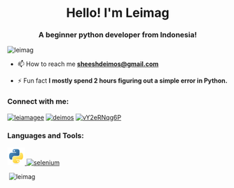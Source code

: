 <h1 align="center">Hello! I'm Leimag</h1>
<h3 align="center">A beginner python developer from Indonesia!</h3>

<p align="left"> <img src="https://komarev.com/ghpvc/?username=leimag&label=Profile%20views&color=0e75b6&style=flat" alt="leimag" /> </p>

- 📫 How to reach me **sheeshdeimos@gmail.com**

- ⚡ Fun fact **I mostly spend 2 hours figuring out a simple error in Python.**

<h3 align="left">Connect with me:</h3>
<p align="left">
<a href="https://twitter.com/leimagee" target="blank"><img align="center" src="https://raw.githubusercontent.com/rahuldkjain/github-profile-readme-generator/master/src/images/icons/Social/twitter.svg" alt="leiamagee" height="30" width="40" /></a>
<a href="https://www.youtube.com/channel/UCj-O5eRwY6cEpSSpMRzuhJw" target="blank"><img align="center" src="https://raw.githubusercontent.com/rahuldkjain/github-profile-readme-generator/master/src/images/icons/Social/youtube.svg" alt="deimos" height="30" width="40" /></a>
<a href="https://discord.gg/vY2eRNqg6P" target="blank"><img align="center" src="https://raw.githubusercontent.com/rahuldkjain/github-profile-readme-generator/master/src/images/icons/Social/discord.svg" alt="vY2eRNqg6P" height="30" width="40" /></a>
</p>

<h3 align="left">Languages and Tools:</h3>
<p align="left"> <a href="https://www.python.org" target="_blank" rel="noreferrer"> <img src="https://raw.githubusercontent.com/devicons/devicon/master/icons/python/python-original.svg" alt="python" width="40" height="40"/> </a> <a href="https://www.selenium.dev" target="_blank" rel="noreferrer"> <img src="https://raw.githubusercontent.com/detain/svg-logos/780f25886640cef088af994181646db2f6b1a3f8/svg/selenium-logo.svg" alt="selenium" width="40" height="40"/> </a> </p>

<p>&nbsp;<img align="center" src="https://github-readme-stats.vercel.app/api?username=leimag&show_icons=true&theme=dracula&locale=en" alt="leimag" /></p>
